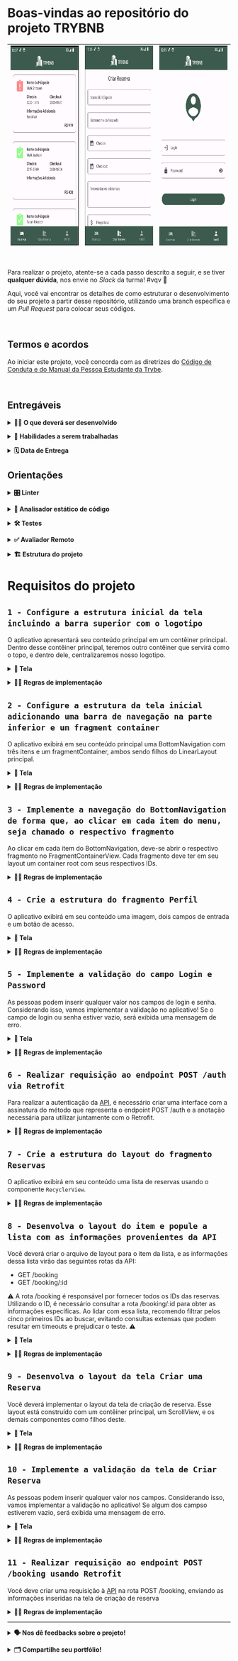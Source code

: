 # Boas-vindas ao repositório do projeto TRYBNB

| <img src="./assets/aplicativo_1.png" height="450" /> | <img src="./assets/aplicativo_2.png" height="450" /> | <img src="./assets/aplicativo_3.png" height="450" /> |
|:---:| :---: | :---: |

<br />

Para realizar o projeto, atente-se a cada passo descrito a seguir, e se tiver **qualquer dúvida**, nos envie no _Slack_ da turma! #vqv 🚀

Aqui, você vai encontrar os detalhes de como estruturar o desenvolvimento do seu projeto a partir desse repositório, utilizando uma branch específica e um _Pull Request_ para colocar seus códigos.

<br />

## Termos e acordos

Ao iniciar este projeto, você concorda com as diretrizes do [Código de Conduta e do Manual da Pessoa Estudante da Trybe](https://app.betrybe.com/learn/student-manual/codigo-de-conduta-da-pessoa-estudante).

<br />

## Entregáveis

<!-- <details><summary><strong>🤷🏽‍ Como entregar</strong></summary><br />

Para entregar o seu projeto, você deverá criar um _Pull Request_ neste repositório.

Lembre-se que você pode consultar nosso conteúdo sobre [Git & GitHub](https://app.betrybe.com/learn/course/5e938f69-6e32-43b3-9685-c936530fd326/module/f04cdb21-382e-4588-8950-3b1a29afd2dd/section/876a615b-f578-4d65-a820-de9f3e5e57db/lesson/be8632bf-7bb7-4c01-a5d9-7aadac3a58f0) sempre que precisar!
<br /></details> -->

<details><summary><strong>🧑‍💻 O que deverá ser desenvolvido</strong></summary><br />

Você é responsável por desenvolver um aplicativo Android para criar e exibir as reservas feitas pelos hóspedes, utilizando os dados da API [restful-booker](https://restful-booker.herokuapp.com/apidoc/index.html). Este aplicativo inclui o layout, a validação de estados dos componentes e o código de consumo de uma API Rest com Retrofit, seguindo a arquitetura MVVM.

<br /></details>

<details><summary><strong>📝 Habilidades a serem trabalhadas </strong></summary><br />

Neste projeto, verificaremos se você é capaz de:

- Dominar os conceitos fundamentais de Kotlin, como tipos de dados, estruturas de controle de fluxo, funções, lambdas, etc;
- Compreender a estrutura básica do Android SDK, componentes de UI (User Interface), e ciclo de vida de atividades e fragmentos;
- Trabalhar com Views, Layouts, e outros elementos da interface do usuário;
- Familiarizar-se com o padrão de arquitetura MVVM (Model-View-ViewModel) e implementá-lo eficientemente em seu aplicativo;
- Entender como fazer solicitações de rede usando Retrofit para consumir dados de uma API REST;
- Aplicar os princípios do Material Design para criar uma interface do usuário intuitiva e agradável;

<br /></details>

<details><summary><strong>🗓 Data de Entrega</strong></summary><br />

- Este projeto é individual;

- Serão `3` dias de projeto;

- Data para entrega final do projeto: `16/01/2024 14:00`.

<br /></details>

## Orientações

<details><summary><strong>🎛 Linter</strong></summary><br />

Usaremos o [Ktlint](https://pinterest.github.io/ktlint/) para fazer o lint do seu código.

Este projeto já vem com as dependências relacionadas ao _linter_ configuradas no arquivo `build.gradle`.

Para poder rodar o `Ktlint` de forma local, rode o comando de acordo com o sistema operacional:

Mac ou Linux:
```bash
./gradlew ktlintCheck
```

Windows:
```bash
gradlew ktlintCheck
```

Se a análise do `Ktlint` encontrar problemas no seu código, tais problemas serão mostrados no seu terminal.

<br /></details>

<details><summary><strong>👀 Analisador estático de código</strong></summary><br />

Usaremos o [Detekt](https://detekt.dev/) para fazer a análise estática do seu código.

Este projeto já vem com as dependências relacionadas ao _linter_ configuradas no arquivo `build.gradle`.

Para poder rodar o `Detekt` de forma local, rode o comando de acordo com o sistema operacional:

Mac ou Linux:
```bash
./gradlew detekt
```

Windows:
```bash
gradlew detekt
```

Se a análise do `Ktlint` encontrar problemas no seu código, tais problemas serão mostrados no seu terminal.
<br /></details>

<details><summary><strong>🛠 Testes</strong></summary><br />

Todos os requisitos do projeto serão testados automaticamente por meio do `Espresso`, uma ferramenta que testa interfaces. Você pode rodar o teste instrumentado no Android Studio ou via linha de comando.

#### Linha de comando

- Abra o emulador

- Execute o comando para os testes de Instrumentação
  - Mac ou Linux: `./gradlew connectedAndroidTest`
  - Windows: `gradlew connectedAndroidTest`

- Execute o comando para os testes Unitários
  - Mac ou Linux: `./gradlew testDebugUnitTest`
  - Windows: `gradlew testDebugUnitTest`

#### Android Studio

- Encontre a Seção de Testes:

![](./assets/run_tests_01.png)

- Abra o arquivo de teste `MainInstrumentedTest`

##### Executando todos os teste

- Para executar todos os testes, basta clicar no ícone de reprodução verde duplo:

![](./assets/run_tests_02.png)

- Em seguida, clique em `RunMainInstrumentedTest...`

![](./assets/run_tests_03.png)

##### Executando um teste específico

- Para executar um teste específico, basta clicar no ícone de reprodução ao lado de cada teste de requisito:

![](./assets/run_tests_04.png)

- Em seguida, clique em `test_req_01_container...`

![](./assets/run_tests_05.png)

#### Avaliação

Os requisitos do seu projeto são avaliados automaticamente. Para verificar se a sua avaliação foi computada com sucesso, você pode verificar os **detalhes da execução do avaliador**:

- Na página do seu _Pull Request_, acima do "botão de merge", procure por `Evaluator job` e clique no link `Details`;

- Na página que se abrirá, procure pela linha `Evaluator step` e clique nela;

- Caso tenha dúvidas, peça ajuda no _Slack_.

⚠️ **O avaliador automático não necessariamente avalia seu projeto na ordem em que os requisitos aparecem no README. Isso acontece para deixar o processo de avaliação mais rápido. Então, não se assuste se isso acontecer, ok?**

O não cumprimento de um requisito, total ou parcialmente, impactará em sua avaliação.
<br /></details>

<details><summary><strong>✅ Avaliador Remoto</strong></summary> <br />

Para o avaliador remoto, estamos utilizando um dispositivo virtual com as seguintes configurações:

- API level: 29
- Display: 320x640
- DPI: 160x160
- Disable animations: true
- Disable spellchecker: false
- Disable Linux hardware acceleration: false
- Enable hardware keyboard: false

O projeto foi configurado para ser executado com versões específicas. Pode ocorrer que, ao baixar o projeto, o Android Studio sugira a atualização com a seguinte pergunta:

![](./assets/aviso_update.png)

⚠️ Não atualize o projeto, pois pode não ser compatível com o avaliador remoto. ⚠️

<br /></details>

<details><summary><strong>🏗 Estrutura do projeto</strong></summary> <br />

O seu Pull Request deverá conter, obrigatoriamente, os arquivos `MainActivity.kt`, `ApiIdlingResource` e `activity_main.xml`.

As imagens pedidas no projeto estão dentro da pasta _/res_.

⚠️ É importante que seus arquivos tenham exatamente estes nomes!

Caso sinta a necessidade de adicionar outros arquivos além destes, sinta-se à vontade.

<strong>API BACKEND</strong><br />

Neste projeto, estaremos utilizando a API chamada [Restful-booker](https://restful-booker.herokuapp.com/apidoc/index.html).

<br /></details>

# Requisitos do projeto

## `1 - Configure a estrutura inicial da tela incluindo a barra superior com o logotipo`

O aplicativo apresentará seu conteúdo principal em um contêiner principal. Dentro desse contêiner principal, teremos outro contêiner que servirá como o topo, e dentro dele, centralizaremos nosso logotipo.

<details><summary><strong>️📱 Tela</strong></summary><br />

<img src="./assets/req_1.png" height="450" />

<br /></details>

<details><summary><strong>👩‍💻 Regras de implementação</strong></summary>

### Onde desenvolver

- O arquivo que você implementará o layout deve se chamar `activity_main.xml` e deve estar dentro do diretório `src/res/layout`;

### Estrutura da árvore de componentes da tela

```
App
└── LinearLayout
    └── ConstraintLayout
        └── ImageView
```

### Regras de negócio

#### LinearLayout

- **Configuração**
  - Deve ser o elemento raíz da tela
  - Deve ter o id `main_container`
- **Layout**
  - Largura e altura devem ser a mesma do elemento pai
  - Orientação deve ser `vertical`

#### ConstraintLayout

- **Configuração**
  - Deve ser elemento filho do LinearLayout
  - Deve ter o id `navigation_bar_container`
- **Layout**
  - Largura deve ser a mesma do elemento pai
  - Altura devem estar definida em `60dp`
  - Deve ter uma cor de fundo definida como `@color/navigation`

#### ImageView

- **Configuração**
  - Deve ser elemento filho do ConstraintLayout
  - Deve ter o id `logo_main_activity`
- **Layout**
  - Largura deve ser a mesma do elemento pai
  - Altura deve envolver o conteúdo
  - Preenchimento de corte deve estar habilitado
- **Constraints**:
  - A constraint `top` deve ser ancorada no `top` do elemento pai
  - A constraint `bottom` deve ser ancorada no `bottom` do elemento pai
  - A constraint `right` deve ser ancorada no `right` do elemento pai
  - A constraint `left` deve ser ancorada no `left` do elemento pai
- **Atributos**
  - A imagem usada deve ser `@drawable/logo`

### O que será testado?

- `LinearLayout`
  - O elemento `LinearLayout` está visível
  - O elemento `LinearLayout` é do tipo LinearLayout
  - O elemento `LinearLayout` possui o id main_container
- `ConstraintLayout`
  - O elemento `ConstraintLayout` está visível
  - O elemento `ConstraintLayout` é filho do elemento LinearLayout
  - O elemento `ConstraintLayout` possui o id navigation_bar_container
- `ImageView`
  - O elemento `ImageView` está visível
  - O elemento `ImageView` é filho do elemento ConstraintLayout
  - O elemento `ImageView` possui o id logo_main_activity

<br/></details>

## `2 - Configure a estrutura da tela inicial adicionando uma barra de navegação na parte inferior e um fragment container`

O aplicativo exibirá em seu conteúdo principal uma BottomNavigation com três itens e um fragmentContainer, ambos sendo filhos do LinearLayout principal.

<details><summary><strong>️📱 Tela</strong></summary><br />

<img src="./assets/req_2.png" height="450" />

<br /></details>

<details><summary><strong>👩‍💻 Regras de implementação</strong></summary>

### Onde desenvolver

- O arquivo que você implementará o layout deve se chamar `activity_main.xml` e deve estar dentro do diretório `src/res/layout`;

### Estrutura da árvore de componentes da tela

```
App
└── LinearLayout
    └── ConstraintLayout
        └── ImageView
    └── FragmentContainerView
    └── BottomNavigationView
```

### Regras de negócio

#### FragmentContainerView

- **Configuração**
  - Deve ter o id `main_fragment_container`
  - Deve ser elemento filho do LinearLayout
- **Layout**
  - Largura deve ser a mesma do elemento pai
  - Altura deve ser `0dp`
  - O peso deve ser `1`
  - Orientação deve ser `vertical`

#### BottomNavigationView

- **Configuração**
  - Deve ser elemento filho do LinearLayout
  - Deve ter o id `navigation_bottom_view`
- **Layout**
  - Largura deve ser a mesma do elemento pai
  - Altura deve envolver o conteudo
  - Deve possuir um espaçamento no topo e na parte inferior de `5dp`
  - Modo de visibilidade este ser `labeled`
- **Atributos**
  - O menu deve apontar para um xml chamado `bottom_navigation_menu.xml` (Você deve criar esse menu na pasta `res/menu`)
- **Menu**
  - O primeiro item deve ter:
    - O título com `Reservas`
    - Um icone chamado `ic_reservation`
  - O segundo item deve ter:
    - O título com `Criar Reservas`
    - Um icone chamado `ic_create_reservation`
  - O terceiro item deve ter:
    - O título com `Perfil`
    - Um icone chamado `ic_profile`

### O que será testado?

- `FragmentContainerView`
  - O elemento `FragmentContainerView` está visível
  - O elemento `FragmentContainerView` é do tipo FragmentContainerView
  - O elemento `FragmentContainerView` é filho do elemento LinearLayout
  - O elemento `FragmentContainerView` possui o id main_fragment_container
- `BottomNavigationView`
  - O elemento `BottomNavigationView` está visível
  - O elemento `BottomNavigationView` é do tipo BottomNavigationView
  - O elemento `BottomNavigationView` é filho do elemento LinearLayout
  - O elemento `BottomNavigationView` possui o id navigation_bottom_view

<br/></details>

## `3 - Implemente a navegação do BottomNavigation de forma que, ao clicar em cada item do menu, seja chamado o respectivo fragmento`

Ao clicar em cada item do BottomNavigation, deve-se abrir o respectivo fragmento no FragmentContainerView. Cada fragmento deve ter em seu layout um container root com seus respectivos IDs.

<details><summary><strong>👩‍💻 Regras de implementação</strong></summary>

### Onde desenvolver

- Voce vai precisar criar tres fragmentos chamados:
  - ReservationFragment
  - CreateReservationFragment
  - ProfileFragment

- Cada fragmento deve gerar seus respectivos arquvios de layout:
  - fragment_reservation.xml
  - fragment_create_reservation.xml
  - fragment_profile.xml

### Estrutura da árvore de componentes da tela

#### Estrutura do Fragmento Reservas

```
App
└── FrameLayout
```

#### Estrutura do Fragmento Criar Reservas

```
App
└── ScrollView
```

#### Estrutura do Fragmento Perfil

```
App
└── ScrollView
```

### Regras de negócio

#### FrameLayout

- **Configuração**
  - Deve ter o id `reservation_frame_layout`
  - Deve ser elemento o elemento root
- **Layout**
  - Largura e Altura devem ser a mesma do elemento pai

#### ScrollView do fragmento Criar Reservas

- **Configuração**
  - Deve ter o id `create_reservation_scroll_view`
  - Deve ser elemento o elemento root
- **Layout**
  - Largura e Altura devem ser a mesma do elemento pai
  - Deve possuir a barra de rolagem `Oculta`

#### ScrollView do fragmento Perfil

- **Configuração**
  - Deve ter o id `profile_scroll_view`
  - Deve ser elemento o elemento root
- **Layout**
  - Largura e Altura devem ser a mesma do elemento pai
  - Deve possuir a barra de rolagem `Oculta`

### O que será testado?

- Ao clicar no item do menu `Reservas` o fragmento de reservas deve ser carregado com o container root com id `reservation_frame_layout`
- Ao clicar no item do menu `Criar Reservas` o fragmento de reservas deve ser carregado com o container root com id  `create_reservation_scroll_view`
- Ao clicar no item do menu `Perfil` o fragmento de reservas deve ser carregado com o container root com id `profile_scroll_view`

<br/></details>

## `4 - Crie a estrutura do fragmento Perfil`

O aplicativo exibirá em seu conteúdo uma imagem, dois campos de entrada e um botão de acesso.

<details><summary><strong>️📱 Tela</strong></summary><br />

<img src="./assets/req_4.png" height="450" />

<br /></details>

<details><summary><strong>👩‍💻 Regras de implementação</strong></summary>

### Onde desenvolver

- O arquivo que você implementará o layout deve se chamar `fragment_profile.xml` e deve estar dentro do diretório `src/res/layout`;

### Estrutura da árvore de componentes da tela

```
App
└── ScrollView
    └── LinearLayout
        └── ImageView
        └── TextInputLayout
            └── TextInputEditText
        └── TextInputLayout
            └── TextInputEditText
        └── Button
```

### Regras de negócio

#### LinearLayout

- **Configuração**
  - Deve ter o id `profile_container`
  - Deve ser elemento filho do ScrollView
- **Layout**
  - Largura deve ser a mesma do elemento pai
  - Altura deve envolver o conteúdo
  - Orientação deve ser `vertical`
  - Margem de `16dp`
  - Gravidade do layout `Centralizado`

#### ImageView

- **Configuração**
  - Deve ser elemento filho do LinearLayout
  - Deve ter o id `person_image_profile`
- **Layout**
  - Largura e Altura definidas em `120dp`
  - Margem inferior definida em `50dp`
  - Gravidade do layout `Centralizado na Horizontal`
- **Atributos**
  - Sua imagem deve ser `ic_person`

#### TextInputLayout

- **Configuração**
  - Deve ser elemento filho do LinearLayout
  - Deve ter o id `login_input_profile`
- **Layout**
  - Largura deve ser a mesma do elemento pai
  - Altura deve envolver o conteúdo
  - Margem inferior definida em `20dp`
- **Atributos**
  - O campo deve ter um ícone de início `ic_login`
  - A label do campo deve ser `Login`

#### TextInputLayout

- **Configuração**
  - Deve ser elemento filho do LinearLayout
  - Deve ter o id `password_input_profile`
- **Layout**
  - Largura deve ser a mesma do elemento pai
  - Altura deve envolver o conteúdo
  - Margem inferior definida em `50dp`
- **Atributos**
  - O campo deve ter um ícone de início `ic_password`
  - O campo deve ter um modo de ícone de final `password_toggle`
  - A label do campo deve ser `Password`

#### Button

- **Configuração**
  - Deve ser elemento filho do LinearLayout
  - Deve ter o id `login_button_profile`
- **Layout**
  - Largura deve ser a mesma do elemento pai
  - Altura deve envolver o conteúdo
- **Atributos**
  - O texto do botão deve ser `Login`

### O que será testado?

- `ScrollView`
  - O elemento `ScrollView` está visível
  - O elemento `ScrollView` possui o id profile_scroll_view
- `LinearLayout`
  - O elemento `LinearLayout` está visível
  - O elemento `LinearLayout` é do tipo LinearLayout
  - O elemento `LinearLayout` é filho do elemento ScrollView
  - O elemento `LinearLayout` possui o id profile_container
- `ImageView`
  - O elemento `ImageView` está visível
  - O elemento `ImageView` é do tipo ImageView
  - O elemento `ImageView` é filho do elemento LinearLayout
  - O elemento `ImageView` possui o id person_image_profile
- `TextInputLayout`
  - O elemento `TextInputLayout` está visível
  - O elemento `TextInputLayout` é do tipo TextInputLayout
  - O elemento `TextInputLayout` é filho do elemento LinearLayout
  - O elemento `TextInputLayout` possui o id login_input_profile
- `TextInputLayout`
  - O elemento `TextInputLayout` está visível
  - O elemento `TextInputLayout` é do tipo TextInputLayout
  - O elemento `TextInputLayout` é filho do elemento LinearLayout
  - O elemento `TextInputLayout` possui o id password_input_profile
- `Button`
  - O elemento `Button` está visível
  - O elemento `Button` é do tipo Button
  - O elemento `Button` é filho do elemento LinearLayout
  - O elemento `Button` possui o id login_button_profile

<br/></details>

## `5 - Implemente a validação do campo Login e Password`

As pessoas podem inserir qualquer valor nos campos de login e senha. Considerando isso, vamos implementar a validação no aplicativo! Se o campo de login ou senha estiver vazio, será exibida uma mensagem de erro.

<details><summary><strong>️📱 Tela</strong></summary><br />

<img src="./assets/req_5.png" height="450" />

<br /></details>

<details><summary><strong>👩‍💻 Regras de implementação</strong></summary>

### Regras de negócio

- Se o campo de login estiver vazio, ele deve exibir a mensagem de erro com o texto `O campo Login é obrigatório`
- Se o campo de senha estiver vazio, ele deve exibir a mensagem de erro com o texto `O campo Password é obrigatório`
- A validação será realizada após o clique no botão Login.

### O que será testado?

- Que ao clicar no menu Perfil, o fragmento do perfil será carregado
- Que os campos de Login e Password são deixados em branco, eles devem exibir suas respectivas mensagens de erro

<br/></details>

## `6 - Realizar requisição ao endpoint POST /auth via Retrofit`

Para realizar a autenticação da [API](https://restful-booker.herokuapp.com/apidoc/index.html#api-Auth), é necessário criar uma interface com a assinatura do método que representa o endpoint POST /auth e a anotação necessária para utilizar juntamente com o Retrofit.

<details><summary><strong>👩‍💻 Regras de implementação</strong></summary>

### Regras de implementação

O objetivo deste requisito é implementar ou criar uma interface para realizar requisições à API, utilizando-a em conjunto com o Retrofit.

Para que este requisito funcione corretamente, você precisará usar a classe `ApildlingResource` dentro de todas as suas Coroutines, como no exemplo a seguir:

``` Kotlin
CoroutineScope(Main).launch {
    try {
        // ADICIONAR ESSA LINHA
        ApiIdlingResource.increment()

        //...
        // Seu Codigo das Rotinas
        // ...

        // ADICIONAR ESSA LINHA
        ApiIdlingResource.decrement()
    } catch (e: HttpException) {
        // ADICIONAR ESSA LINHA
        ApiIdlingResource.decrement()

        //...
        // Seu Codigo de erro de HttpException
        // ...
    } catch (e: IOException) {
        // ADICIONAR ESSA LINHA
        ApiIdlingResource.decrement()

        //...
        // Seu Codigo de erro de IOException
        // ...
    }
}
```

### O que será testado?

- Ao clicar no menu `Perfil``, o fragmento do perfil será carregado
- Será digitado o login `admin` com a senha `password123`
- A requisição será realizada ao clicar no botão Login
- Após uma requisição bem-sucedida, a mensagem `Login feito com sucesso!` aparecerá na tela

<br/></details>

## `7 - Crie a estrutura do layout do fragmento Reservas`

O aplicativo exibirá em seu conteúdo uma lista de reservas usando o componente `RecyclerView`.

<details><summary><strong>👩‍💻 Regras de implementação</strong></summary>

### Onde desenvolver

- O arquivo que você implementará o layout deve se chamar `fragment_reservation.xml` e deve estar dentro do diretório `src/res/layout`;

### Estrutura da árvore de componentes da tela

``` Text
App
└── FrameLayout
    └── RecyclerView
```

### Regras de negócio

#### RecyclerView

- **Configuração**
  - Deve ter o id `reservation_recycler_view`
  - Deve ser elemento filho do FrameLayout
- **Layout**
  - Largura e Altura devem ser a mesma do elemento pai

### O que será testado?

- `FrameLayout`
  - O elemento `FrameLayout` está visível
  - O elemento `FrameLayout` possui o id reservation_frame_layout
- `RecyclerView`
  - O elemento `RecyclerView` está visível
  - O elemento `LinearLayout` é do tipo RecyclerView
  - O elemento `LinearLayout` é filho do elemento FrameLayout
  - O elemento `RecyclerView` possui o id reservation_frame_layout

<br/></details>

## `8 - Desenvolva o layout do item e popule a lista com as informações provenientes da API`

Você deverá criar o arquivo de layout para o item da lista, e as informações dessa lista virão das seguintes rotas da API:
- GET /booking
- GET /booking/:id

⚠️ A rota /booking é responsável por fornecer todos os IDs das reservas. Utilizando o ID, é necessário consultar a rota /booking/:id para obter as informações específicas. Ao lidar com essa lista, recomendo filtrar pelos cinco primeiros IDs ao buscar, evitando consultas extensas que podem resultar em timeouts e prejudicar o teste. ⚠️

<details><summary><strong>️📱 Tela</strong></summary><br />

<img src="./assets/req_8.png" height="450" />

<br /></details>

<details><summary><strong>👩‍💻 Regras de implementação</strong></summary>

### Onde desenvolver

- O arquivo que você implementará o layout deve se chamar `list_item_reservation.xml` e deve estar dentro do diretório `src/res/layout`
- Não esqueça de atribuir o layout do item à propriedade `listitem` no `RecyclerView` do arquivo `fragment_reservation.xml`

### Estrutura da árvore de componentes da tela

``` Text
App
└── MaterialCardView
    └── LinearLayout
        └── ImageView
        └── LinearLayout
            └── TextView
            └── TextView
            └── LinearLayout
                └── TextView
                └── TextView
            └── LinearLayout
                └── TextView
                └── TextView
            └── TextView
            └── TextView
            └── LinearLayout
                └── TextView
                └── TextView
```

### Regras de negócio

#### MaterialCardView

- **Configuração**
  - Deve ter o id `card_view_item_reservation`
  - Deve ser o elemento root do layout
- **Layout**
  - Largura deve ser a mesma do elemento pai
  - Altura deve envolver o conteúdo
  - O item não pode ser clicável
  - Uma margem definida com `16dp`
  - Orientação deve ser `vertical`

#### LinearLayout

- **Configuração**
  - Deve ser filho do elemento MaterialCardView
- **Layout**
  - Largura e Altura devem ser a mesma do elemento pai
  - O item não pode ser clicável
  - Deve possuir um espaçamento de `16dp`
  - Orientação deve ser `horizontal`

#### ImageView

- **Configuração**
  - Deve ter o id `depositpaid_item_reservation`
  - Deve ser filho do elemento LinearLayout
- **Layout**
  - Largura e Altura devem ser definidas em `50dp`
  - Deve possuir uma margem final de `16dp`
- **Atributos**
  - A imagem padrão deve ser `ic_depositpaid_false`

#### LinearLayout

- **Configuração**
  - Deve ser filho do elemento LinearLayout
- **Layout**
  - Largura deve ser a mesma do elemento pai
  - Altura deve envolver o conteúdo
  - Orientação deve ser `Vertical`

#### TextView

- **Configuração**
  - Deve ser filho do elemento LinearLayout
- **Layout**
  - Largura e Altura devem envolver o conteúdo
  - Aparencia do texto deve ser `TitleMedium`
- **Atributos**
  - O texto padrão deve ser `Nome do Hóspede`

#### TextView

- **Configuração**
  - Deve ter o id `name_item_reservation`
  - Deve ser filho do elemento LinearLayout
- **Layout**
  - Largura e Altura devem envolver o conteúdo
  - Aparencia do texto deve ser `BodyMedium`
  - Margim de baixo com `10dp`

#### LinearLayout

- **Configuração**
  - Deve ser filho do elemento LinearLayout
- **Layout**
  - Largura deve ser a mesma do elemento pai
  - Altura deve envolver o conteúdo
  - Orientação deve ser `horizontal`

#### TextView

- **Configuração**
  - Deve ser filho do elemento LinearLayout
- **Layout**
  - Largura deve ser a mesma do elemento pai
  - Altura deve envolver o conteúdo
  - Deve possuir um peso de `1`
  - Aparencia do texto deve ser `TitleMedium`
- **Atributos**
  - O texto padrão deve ser `Checkin`

#### TextView

- **Configuração**
  - Deve ser filho do elemento LinearLayout
- **Layout**
  - Largura deve ser a mesma do elemento pai
  - Altura deve envolver o conteúdo
  - Deve possuir um peso de `1`
  - Aparencia do texto deve ser `TitleMedium`
- **Atributos**
  - O texto padrão deve ser `Checkin`

#### LinearLayout

- **Configuração**
  - Deve ser filho do elemento LinearLayout
- **Layout**
  - Largura deve ser a mesma do elemento pai
  - Altura deve envolver o conteúdo
  - Margem inferior de `10dp`
  - Orientação deve ser `horizontal`

#### TextView

- **Configuração**
  - Deve ter o id `checkin_item_reservation`
  - Deve ser filho do elemento LinearLayout
- **Layout**
  - Largura deve ser a mesma do elemento pai
  - Altura deve envolver o conteúdo
  - Deve possuir um peso de `1`
  - Aparencia do texto deve ser `BodyMedium`

#### TextView

- **Configuração**
  - Deve ter o id `checkout_item_reservation`
  - Deve ser filho do elemento LinearLayout
- **Layout**
  - Largura deve ser a mesma do elemento pai
  - Altura deve envolver o conteúdo
  - Deve possuir um peso de `1`
  - Aparencia do texto deve ser `BodyMedium`

#### TextView

- **Configuração**
  - Deve ser filho do elemento LinearLayout
- **Layout**
  - Largura e Altura devem envolver o conteúdo
  - Aparencia do texto deve ser `TitleMedium`
- **Atributos**
  - O texto padrão deve ser `Informações Adicionais`

#### TextView

- **Configuração**
  - Deve ter o id `additional_needs_item_reservation`
  - Deve ser filho do elemento LinearLayout
- **Layout**
  - Largura e Altura devem envolver o conteúdo
  - Margem inferior de `10dp`
  - Aparencia do texto deve ser `BodyMedium`

#### LinearLayout

- **Configuração**
  - Deve ser filho do elemento LinearLayout
- **Layout**
  - Largura e Altura devem envolver o conteúdo
  - Posicionamento do layout como `end`
  - Orientação deve ser `horizontal`

#### TextView

- **Configuração**
  - Deve ser filho do elemento LinearLayout
- **Layout**
  - Largura e Altura devem envolver o conteúdo
  - Aparencia do texto deve ser `TitleMedium`
- **Atributos**
  - O texto padrão deve ser `R$ `

#### TextView

- **Configuração**
  - Deve ter o id `total_price_item_reservation`
  - Deve ser filho do elemento LinearLayout
- **Layout**
  - Largura e Altura devem envolver o conteúdo
  - Aparencia do texto deve ser `TitleMedium`

### O que será testado?

- Ao clicar no menu `Reservas`, o fragmento de reservas será carregado
- `RecyclerView`
  - O elemento `RecyclerView` está visível
  - O elemento `RecyclerView` possui o id reservation_frame_layout
- `MaterialCardView`
  - O elemento `MaterialCardView` está visível
  - O elemento `MaterialCardView` possui o id card_view_item_reservation
- `ImageView`
  - O elemento `ImageView` está visível
  - O elemento `ImageView` possui o id depositpaid_item_reservation
- `TextView`
  - O elemento `TextView` está visível
  - O elemento `TextView` possui o id name_item_reservation
- `TextView`
  - O elemento `TextView` está visível
  - O elemento `TextView` possui o id checkin_item_reservation
- `TextView`
  - O elemento `TextView` está visível
  - O elemento `TextView` possui o id checkout_item_reservation
- `TextView`
  - O elemento `TextView` está visível
  - O elemento `TextView` possui o id additional_needs_item_reservation
- `TextView`
  - O elemento `TextView` está visível
  - O elemento `TextView` possui o id total_price_item_reservation

<br/></details>

## `9 - Desenvolva o layout da tela Criar uma Reserva`

Você deverá implementar o layout da tela de criação de reserva. Esse layout está construído com um contêiner principal, um ScrollView, e os demais componentes como filhos deste.

<details><summary><strong>️📱 Tela</strong></summary><br />

<img src="./assets/req_9.png" height="450" />

<br /></details>

<details><summary><strong>👩‍💻 Regras de implementação</strong></summary>

### Onde desenvolver

- O arquivo que você implementará o layout deve se chamar `fragment_create_reservation.xml` e deve estar dentro do diretório `src/res/layout`

### Estrutura da árvore de componentes da tela

``` Text
App
└── ScrollView
    └── LinearLayout
        └── MaterialTextView
        └── TextInputLayout
            └── TextInputEditText
        └── TextInputLayout
            └── TextInputEditText
        └── TextInputLayout
            └── TextInputEditText
        └── TextInputLayout
            └── TextInputEditText
        └── TextInputLayout
            └── TextInputEditText
        └── TextInputLayout
            └── TextInputEditText
        └── CheckBox
        └── MaterialButton
```

### Regras de negócio

#### ScrollView

- **Configuração**
  - Deve ter o id `create_reservation_scroll_view`
  - Deve ser o elemento root do layout
- **Layout**
  - Largura e Altura devem ser a mesma do elemento pai
  - Barra de rolagem deve estar oculta

#### LinearLayout

- **Configuração**
  - Deve ser filho do elemento LinearLayout
- **Layout**
  - Largura deve ser a mesma do elemento pai
  - Altura deve envolver o conteúdo
  - Margem definida em `16dp`
  - Orientação deve ser `Vertical`
  
#### MaterialTextView

- **Configuração**
  - Deve ter o id `title_create_reservationd`
  - Deve ser filho do elemento LinearLayout
- **Layout**
  - Largura deve ser a mesma do elemento pai
  - Altura deve envolver o conteúdo
  - Margem inferior de `20dp`
  - Aparencia do texto deve ser `TitleLarge`
  - O texto deve ser alinhado ao centro
- **Atributos**
  - O texto padrão deve ser `Criar Reserva`

#### TextInputLayout

- **Configuração**
  - Deve ter o id `first_name_create_reservation`
  - Deve ser filho do elemento LinearLayout
- **Layout**
  - Largura deve ser a mesma do elemento pai
  - Altura deve envolver o conteúdo
  - Margem inferior de `20dp`
- **Atributos**
  - O label do input deve ser `Nome do hóspede`

#### TextInputEditText

- **Configuração**
  - Deve ser filho do elemento TextInputLayout
- **Layout**
  - Largura deve ser a mesma do elemento pai
  - Altura deve envolver o conteúdo

#### TextInputLayout

- **Configuração**
  - Deve ter o id `last_name_create_reservation`
  - Deve ser filho do elemento LinearLayout
- **Layout**
  - Largura deve ser a mesma do elemento pai
  - Altura deve envolver o conteúdo
  - Margem inferior de `20dp`
- **Atributos**
  - O label do input deve ser `Sobrenome do hóspede`

#### TextInputEditText

- **Configuração**
  - Deve ser filho do elemento TextInputLayout
- **Layout**
  - Largura deve ser a mesma do elemento pai
  - Altura deve envolver o conteúdo

#### TextInputLayout

- **Configuração**
  - Deve ter o id `checkin_create_reservation`
  - Deve ser filho do elemento LinearLayout
- **Layout**
  - Largura deve ser a mesma do elemento pai
  - Altura deve envolver o conteúdo
  - Margem inferior de `20dp`
  - O icone do inicio deve ser `ic_calendar`
- **Atributos**
  - O label do input deve ser `Checkin`

#### TextInputEditText

- **Configuração**
  - Deve ser filho do elemento TextInputLayout
- **Layout**
  - Largura deve ser a mesma do elemento pai
  - Altura deve envolver o conteúdo

#### TextInputLayout

- **Configuração**
  - Deve ter o id `checkout_create_reservation`
  - Deve ser filho do elemento LinearLayout
- **Layout**
  - Largura deve ser a mesma do elemento pai
  - Altura deve envolver o conteúdo
  - Margem inferior de `20dp`
  - O icone do inicio deve ser `ic_calendar`
- **Atributos**
  - O label do input deve ser `Checkout`

#### TextInputEditText

- **Configuração**
  - Deve ser filho do elemento TextInputLayout
- **Layout**
  - Largura deve ser a mesma do elemento pai
  - Altura deve envolver o conteúdo

#### TextInputLayout

- **Configuração**
  - Deve ter o id `additional_needs_create_reservation`
  - Deve ser filho do elemento LinearLayout
- **Layout**
  - Largura deve ser a mesma do elemento pai
  - Altura deve envolver o conteúdo
  - Margem inferior de `20dp`
- **Atributos**
  - O label do input deve ser `Necessidades adicionais`

#### TextInputEditText

- **Configuração**
  - Deve ser filho do elemento TextInputLayout
- **Layout**
  - Largura deve ser a mesma do elemento pai
  - Altura deve envolver o conteúdo
  - Gravidade do layout ao início
  - Gravidade no topo e no início
  - Maximo de linhas `3`
  - Tipo do input `textMultiline`

#### TextInputLayout

- **Configuração**
  - Deve ter o id `total_price_create_reservation`
  - Deve ser filho do elemento LinearLayout
- **Layout**
  - Largura deve ser a mesma do elemento pai
  - Altura deve envolver o conteúdo
  - O icone do inicio deve ser `ic_money`
  - Margem inferior de `20dp`
- **Atributos**
  - O label do input deve ser `Preço total`

#### TextInputEditText

- **Configuração**
  - Deve ser filho do elemento TextInputLayout
- **Layout**
  - Largura deve ser a mesma do elemento pai
  - Altura deve envolver o conteúdo

#### CheckBox

- **Configuração**
  - Deve ter o id `depositpaid_create_reservation`
  - Deve ser filho do elemento LinearLayout
- **Layout**
  - Largura deve ser a mesma do elemento pai
  - Altura deve envolver o conteúdo
  - Margem inferior de `20dp`
- **Atributos**
  - O texto deve ser `Depósito Pago`

#### MaterialButton

- **Configuração**
  - Deve ter o id `create_reservation_button`
  - Deve ser filho do elemento LinearLayout
- **Layout**
  - Largura deve ser a mesma do elemento pai
  - Altura deve envolver o conteúdo
  - Margem inferior de `20dp`
- **Atributos**
  - O texto deve ser `Criar Reserva`

### O que será testado?

- Ao clicar no menu `Criar Reserva`, o fragmento de reservas será carregado
- `ScrollView`
  - O elemento `ScrollView` está visível
  - O elemento `ScrollView` possui o id create_reservation_scroll_view
- `MaterialTextView`
  - O elemento `MaterialTextView` está visível
  - O elemento `MaterialTextView` é do tipo MaterialTextView
  - O elemento `MaterialTextView` possui o id title_create_reservation
- `TextInputLayout`
  - O elemento `TextInputLayout` está visível
  - O elemento `TextInputLayout` é do tipo TextInputLayout
  - O elemento `TextInputLayout` possui o id first_name_create_reservation
- `TextInputLayout`
  - O elemento `TextInputLayout` está visível
  - O elemento `TextInputLayout` é do tipo TextInputLayout
  - O elemento `TextInputLayout` possui o id last_name_create_reservation
- `TextInputLayout`
  - O elemento `TextInputLayout` está visível
  - O elemento `TextInputLayout` é do tipo TextInputLayout
  - O elemento `TextInputLayout` possui o id checkin_create_reservation
- `TextInputLayout`
  - O elemento `TextInputLayout` está visível
  - O elemento `TextInputLayout` é do tipo TextInputLayout
  - O elemento `TextInputLayout` possui o id checkout_create_reservation
- `TextInputLayout`
  - O elemento `TextInputLayout` está visível
  - O elemento `TextInputLayout` é do tipo TextInputLayout
  - O elemento `TextInputLayout` possui o id additional_needs_create_reservation
- `TextInputLayout`
  - O elemento `TextInputLayout` está visível
  - O elemento `TextInputLayout` é do tipo TextInputLayout
  - O elemento `TextInputLayout` possui o id total_price_create_reservation
- `CheckBox`
  - O elemento `CheckBox` está visível
  - O elemento `CheckBox` é do tipo CheckBox
  - O elemento `CheckBox` possui o id depositpaid_create_reservation
- `MaterialButton`
  - O elemento `MaterialButton` está visível
  - O elemento `MaterialButton` é do tipo MaterialButton
  - O elemento `MaterialButton` possui o id create_reservation_button

<br/></details>

## `10 - Implemente a validação da tela de Criar Reserva`

As pessoas podem inserir qualquer valor nos campos. Considerando isso, vamos implementar a validação no aplicativo! Se algum dos campso estiverem vazio, será exibida uma mensagem de erro.

<details><summary><strong>️📱 Tela</strong></summary><br />

<img src="./assets/req_10.png" height="450" />

<br /></details>

<details><summary><strong>👩‍💻 Regras de implementação</strong></summary>

### Regras de negócio

- Se o campo de `Nome do hóspede` estiver vazio, ele deve exibir a mensagem de erro com o texto `O campo Nome é obrigatório`
- Se o campo de `Sobrenome` estiver vazio, ele deve exibir a mensagem de erro com o texto `O campo Sobrenome é obrigatório`
- Se o campo de `Checkin` estiver vazio, ele deve exibir a mensagem de erro com o texto `O campo Checkin é obrigatório`
- Se o campo de `Checkout` estiver vazio, ele deve exibir a mensagem de erro com o texto `O campo Checkout é obrigatório`
- Se o campo de `Necessidades Adicionais` estiver vazio, ele deve exibir a mensagem de erro com o texto `O campo Necessidades Adicionais é obrigatório`
- Se o campo de `Preço Total` estiver vazio, ele deve exibir a mensagem de erro com o texto `O campo Preço Total é obrigatório`
- A validação será realizada após o clique no botão Criar Reserva.

### O que será testado?

- Que ao clicar no menu Criar Reserva, o fragmento será carregado
- Que os campos de Nome, Sobrenome, Checkin, Checkout, Necessidades Adicionais e Preço Total são deixados em branco, eles devem exibir suas respectivas mensagens de erro

<br/></details>

## `11 - Realizar requisição ao endpoint POST /booking usando Retrofit`

Você deve criar uma requisição à [API](https://restful-booker.herokuapp.com/apidoc/index.html#api-Booking-CreateBooking) na rota POST /booking, enviando as informações inseridas na tela de criação de reserva

<details><summary><strong>👩‍💻 Regras de implementação</strong></summary>

### Onde desenvolver

O objetivo deste requisito é implementar ou criar uma interface para realizar requisições à API, utilizando-a em conjunto com o Retrofit.

Para que este requisito funcione corretamente, você precisará usar a classe `ApildlingResource` dentro de todas as suas Coroutines, como no exemplo a seguir:

``` Kotlin
CoroutineScope(Main).launch {
    try {
        // ADICIONAR ESSA LINHA
        ApiIdlingResource.increment()

        //...
        // Seu Codigo das Rotinas
        // ...

        // ADICIONAR ESSA LINHA
        ApiIdlingResource.decrement()
    } catch (e: HttpException) {
        // ADICIONAR ESSA LINHA
        ApiIdlingResource.decrement()

        //...
        // Seu Codigo de erro de HttpException
        // ...
    } catch (e: IOException) {
        // ADICIONAR ESSA LINHA
        ApiIdlingResource.decrement()

        //...
        // Seu Codigo de erro de IOException
        // ...
    }
}
```

### O que será testado?

- Ao clicar no menu `Criar Reserva`, o fragmento será carregado
- Será digitado no campo nome o texto `Italo`
- Será digitado no campo sobrenome o texto `Moura`
- Será digitado no campo checkin o texto `10/11/2023`
- Será digitado no campo checkout o texto `19/11/2023`
- Será digitado no campo necessidades adicionais o texto `Central de ar`
- Será digitado no campo preço total o texto `223`
- A requisição será realizada ao clicar no botão `Criar Reserva`
- Após uma requisição bem-sucedida, a mensagem `Reserva feita com sucesso!` aparecerá na tela

<br/></details>

---

<details>
<summary><strong>🗣 Nos dê feedbacks sobre o projeto!</strong></summary><br />

Ao finalizar e submeter o projeto, não se esqueça de avaliar sua experiência preenchendo o formulário.
**Leva menos de 3 minutos!**

[Formulário de avaliação do projeto](https://be-trybe.typeform.com/to/ZTeR4IbH#cohort_hidden=CH29-ANDROID&template=betrybe/android-0x-projeto-trybnb)

<br /></details>

<details>
<summary><strong>🗂 Compartilhe seu portfólio!</strong></summary><br />

Você sabia que o LinkedIn é a principal rede social profissional e compartilhar o seu aprendizado lá é muito importante para quem deseja construir uma carreira de sucesso? Compartilhe esse projeto no seu LinkedIn, marque o perfil da Trybe (@trybe) e mostre para a sua rede toda a sua evolução.

<br /></details>
